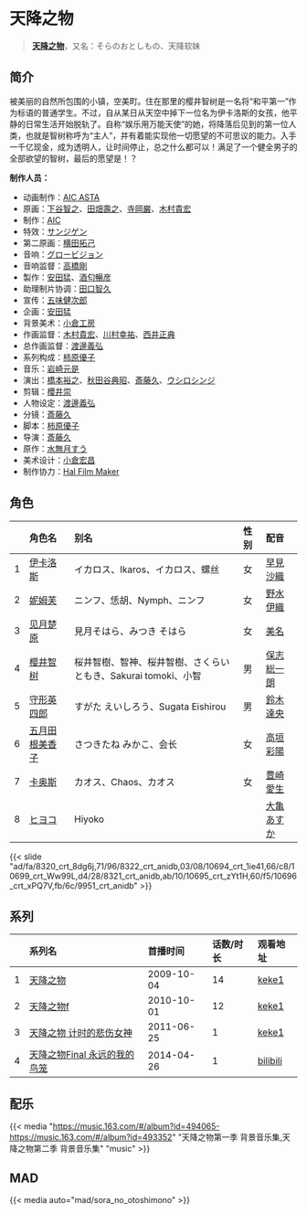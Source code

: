 # 天降之物


> <u>**[天降之物](https://bgm.tv/subject/2617)**</u>，又名：そらのおとしもの、天降软妹

## 简介

被美丽的自然所包围的小镇，空美町。住在那里的樱井智树是一名将“和平第一”作为标语的普通学生。不过，自从某日从天空中掉下一位名为伊卡洛斯的女孩，他平静的日常生活开始脱轨了。自称“娱乐用万能天使”的她，将降落后见到的第一位人类，也就是智树称呼为“主人”，并有着能实现他一切愿望的不可思议的能力。入手一千亿现金，成为透明人，让时间停止，总之什么都可以！满足了一个健全男子的全部欲望的智树，最后的愿望是！？

**制作人员：**
- 动画制作：[AIC ASTA](https://bgm.tv/person/29036)
- 原画：[下谷智之](https://bgm.tv/person/3485)、[田畑壽之](https://bgm.tv/person/13809)、[寺岡巌](https://bgm.tv/person/11592)、[木村貴宏](https://bgm.tv/person/419)
- 制作：[AIC](https://bgm.tv/person/402)
- 特效：[サンジゲン](https://bgm.tv/person/7061)
- 第二原画：[横田拓己](https://bgm.tv/person/13045)
- 音响：[グロービジョン](https://bgm.tv/person/25182)
- 音响监督：[高橋剛](https://bgm.tv/person/511)
- 製作：[安田猛](https://bgm.tv/person/710)、[酒匂暢彦](https://bgm.tv/person/3597)
- 助理制片协调：[田口智久](https://bgm.tv/person/12248)
- 宣传：[五味健次郎](https://bgm.tv/person/35965)
- 企画：[安田猛](https://bgm.tv/person/710)
- 背景美术：[小倉工房](https://bgm.tv/person/18542)
- 作画监督：[木村貴宏](https://bgm.tv/person/419)、[川村幸祐](https://bgm.tv/person/8859)、[西井正典](https://bgm.tv/person/11232)
- 总作画监督：[渡邊義弘](https://bgm.tv/person/3104)
- 系列构成：[柿原優子](https://bgm.tv/person/3326)
- 音乐：[岩崎元是](https://bgm.tv/person/2467)
- 演出：[橋本裕之](https://bgm.tv/person/13018)、[秋田谷典昭](https://bgm.tv/person/7549)、[斎藤久](https://bgm.tv/person/3486)、[ウシロシンジ](https://bgm.tv/person/11565)
- 剪辑：[櫻井崇](https://bgm.tv/person/12420)
- 人物设定：[渡邊義弘](https://bgm.tv/person/3104)
- 分镜：[斎藤久](https://bgm.tv/person/3486)
- 脚本：[柿原優子](https://bgm.tv/person/3326)
- 导演：[斎藤久](https://bgm.tv/person/3486)
- 原作：[水無月すう](https://bgm.tv/person/8405)
- 美术设计：[小倉宏昌](https://bgm.tv/person/11836)
- 制作协力：[Hal Film Maker](https://bgm.tv/person/2604)

## 角色

|     |   角色名   |   别名  | 性别 |  配音  |
|:--- |:------  |:----      |:---  |:--   |
| 1 | [伊卡洛斯](https://bgm.tv/character/8320) | イカロス、Ikaros、イカロス、螺丝 | 女 | [早見沙織](https://bgm.tv/person/4895) |
| 2 | [妮姆芙](https://bgm.tv/character/8322) | ニンフ、恁胡、Nymph、ニンフ | 女 | [野水伊織](https://bgm.tv/person/5162) |
| 3 | [见月楚原](https://bgm.tv/character/10694) | 見月そはら、みつき そはら | 女 | [美名](https://bgm.tv/person/5704) |
| 4 | [樱井智树](https://bgm.tv/character/10699) | 桜井智樹、智神、桜井智樹、さくらい ともき、Sakurai tomoki、小智 | 男 | [保志総一朗](https://bgm.tv/person/3884) |
| 5 | [守形英四郎](https://bgm.tv/character/8321) | すがた えいしろう、Sugata Eishirou | 男 | [鈴木達央](https://bgm.tv/person/5031) |
| 6 | [五月田根美香子](https://bgm.tv/character/10695) | さつきたね みかこ、会长 | 女 | [高垣彩陽](https://bgm.tv/person/4757) |
| 7 | [卡奥斯](https://bgm.tv/character/10696) | カオス、Chaos、カオス | 女 | [豊崎愛生](https://bgm.tv/person/5001) |
| 8 | [ヒヨコ](https://bgm.tv/character/9951) | Hiyoko |  | [大亀あすか](https://bgm.tv/person/5008) |

{{< slide "ad/fa/8320_crt_8dg6j,71/96/8322_crt_anidb,03/08/10694_crt_1ie41,66/c8/10699_crt_Ww99L,d4/28/8321_crt_anidb,ab/10/10695_crt_zYt1H,60/f5/10696_crt_xPQ7V,fb/6c/9951_crt_anidb" >}}

## 系列

|     | 系列名               | 首播时间       | 话数/时长 | 观看地址                                                      |
| :-- | :---------------- | :--------- | :---- | :-------------------------------------------------------- |
| 1   |[天降之物](https://bgm.tv/subject/2617)| 2009-10-04 | 14    | [keke1](https://www.keke1.app/play/23474-4-183417.html)   |
| 2   |[天降之物f](https://bgm.tv/subject/7150)| 2010-10-01 | 12    | [keke1](https://www.keke1.app/play/23473-4-183405.html)   |
| 3   |[天降之物 计时的悲伤女神](https://bgm.tv/subject/12576)| 2011-06-25 | 1     | [keke1](https://www.keke1.app/play/23472-4-183404.html)   |
| 4   |[天降之物Final 永远的我的鸟笼](https://bgm.tv/subject/86445)| 2014-04-26 | 1     | [bilibili](https://www.bilibili.com/bangumi/play/ep17501) |

## 配乐

{{< media "https://music.163.com/#/album?id=494065-https://music.163.com/#/album?id=493352"
"天降之物第一季 背景音乐集,天降之物第二季 背景音乐集"
"music" >}}
## MAD

{{< media auto="mad/sora_no_otoshimono"  >}}
